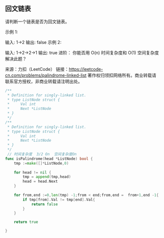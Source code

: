 ## 回文链表

请判断一个链表是否为回文链表。

示例 1:

输入: 1->2
输出: false
示例 2:

输入: 1->2->2->1
输出: true
进阶：
你能否用 O(n) 时间复杂度和 O(1) 空间复杂度解决此题？

来源：力扣（LeetCode）
链接：https://leetcode-cn.com/problems/palindrome-linked-list
著作权归领扣网络所有。商业转载请联系官方授权，非商业转载请注明出处。

```go
/**
 * Definition for singly-linked list.
 * type ListNode struct {
 *     Val int
 *     Next *ListNode
 * }
 */
/**
 * Definition for singly-linked list.
 * type ListNode struct {
 *     Val int
 *     Next *ListNode
 * }
 */
 // 时间复杂度  3/2 On  空间复杂度On
func isPalindrome(head *ListNode) bool {
    tmp :=make([]*ListNode,0) 
    
    for head != nil {
        tmp = append(tmp,head)
        head = head.Next     
    }
    
    for from,end :=0,len(tmp) -1;from < end;from,end =  from+1,end -1{
        if tmp[from].Val != tmp[end].Val{
            return false
        }
    }

    return true

}
```
